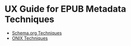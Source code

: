  # UX Guide for EPUB Metadata Techniques
- [Schema.org Techniques](https://w3c.github.io/publ-a11y/UX-Guide-Metadata/techniques/schema-org.html)
- [ONIX Techniques](https://w3c.github.io/publ-a11y/UX-Guide-Metadata/techniques/onix.html)

 
